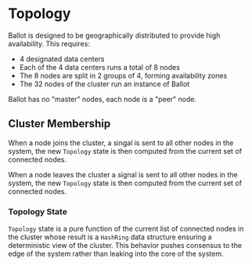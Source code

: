 # Topology

Ballot is designed to be geographically distributed to provide high
availability. This requires:

- 4 designated data centers
- Each of the 4 data centers runs a total of 8 nodes
- The 8 nodes are split in 2 groups of 4, forming availability zones
- The 32 nodes of the cluster run an instance of Ballot

Ballot has no "master" nodes, each node is a "peer" node.

## Cluster Membership

When a node joins the cluster, a singal is sent to all other nodes in the system,
the new `Topology` state is then computed from the current set of connected nodes.

When a node leaves the cluster a signal is sent to all other nodes in the system,
the new `Topology` state is then computed from the current set of connected nodes.

### Topology State

`Topology` state is a pure function of the current list of connected nodes in the
cluster whose result is a `HashRing` data structure ensuring a deterministic view
of the cluster. This behavior pushes consensus to the edge of the system rather
than leaking into the core of the system.
